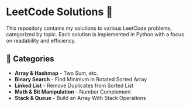 <h1>LeetCode Solutions 🚀</h1>

<p>This repository contains my solutions to various LeetCode problems, categorized by topic. Each solution is implemented in Python with a focus on readability and efficiency.</p>

<h2>📂 Categories</h2>

<ul>
    <li><strong>Array & Hashmap</strong> - Two Sum, etc.</li>
    <li><strong>Binary Search</strong> - Find Minimum in Rotated Sorted Array</li>
    <li><strong>Linked List</strong> - Remove Duplicates from Sorted List</li>
    <li><strong>Math & Bit Manipulation</strong> - Number Complement</li>
    <li><strong>Stack & Queue</strong> - Build an Array With Stack Operations</li>
  
</ul>
